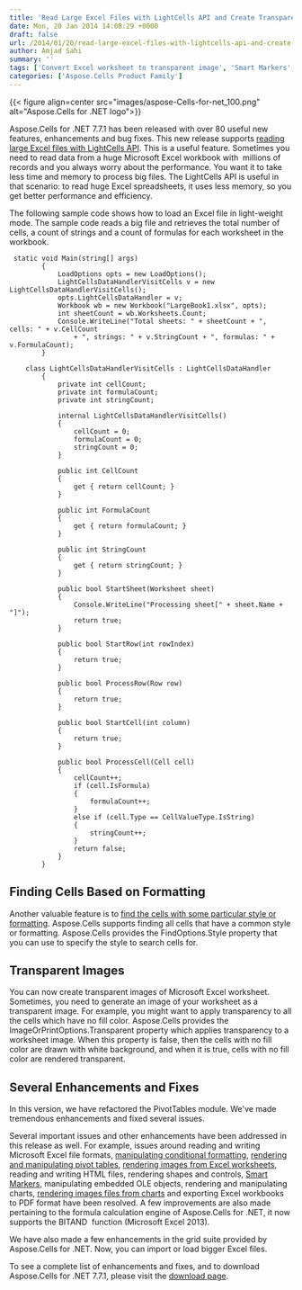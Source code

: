 ```yaml
---
title: 'Read Large Excel Files with LightCells API and Create Transparent Images from Worksheets in Aspose.Cells for .NET 7.7.1'
date: Mon, 20 Jan 2014 14:08:29 +0000
draft: false
url: /2014/01/20/read-large-excel-files-with-lightcells-api-and-create-transparent-images-from-worksheets-in-aspose.cells-for-.net-7.7.1/
author: Amjad Sahi
summary: ''
tags: ['Convert Excel worksheet to transparent image', 'Smart Markers', 'manipulate PivotTables', 'render images files from Charts', 'rendering Charts']
categories: ['Aspose.Cells Product Family']
---
```




{{< figure align=center src="images/aspose-Cells-for-net_100.png" alt="Aspose.Cells for .NET logo">}}


Aspose.Cells for .NET 7.7.1 has been released with over 80 useful new features, enhancements and bug fixes. This new release supports [reading large Excel files with LightCells API][1]. This is a useful feature. Sometimes you need to read data from a huge Microsoft Excel workbook with  millions of records and you always worry about the performance. You want it to take less time and memory to process big files. The LightCells API is useful in that scenario: to read huge Excel spreadsheets, it uses less memory, so you get better performance and efficiency.

The following sample code shows how to load an Excel file in light-weight mode. The sample code reads a big file and retrieves the total number of cells, a count of strings and a count of formulas for each worksheet in the workbook.

```
 static void Main(string[] args)
        {
            LoadOptions opts = new LoadOptions();
            LightCellsDataHandlerVisitCells v = new LightCellsDataHandlerVisitCells();
            opts.LightCellsDataHandler = v;
            Workbook wb = new Workbook("LargeBook1.xlsx", opts);
            int sheetCount = wb.Worksheets.Count;
            Console.WriteLine("Total sheets: " + sheetCount + ", cells: " + v.CellCount
                + ", strings: " + v.StringCount + ", formulas: " + v.FormulaCount);
        }

    class LightCellsDataHandlerVisitCells : LightCellsDataHandler
        {
            private int cellCount;
            private int formulaCount;
            private int stringCount;

            internal LightCellsDataHandlerVisitCells()
            {
                cellCount = 0;
                formulaCount = 0;
                stringCount = 0;
            }

            public int CellCount
            {
                get { return cellCount; }
            }

            public int FormulaCount
            {
                get { return formulaCount; }
            }

            public int StringCount
            {
                get { return stringCount; }
            }

            public bool StartSheet(Worksheet sheet)
            {
                Console.WriteLine("Processing sheet[" + sheet.Name + "]");
                return true;
            }

            public bool StartRow(int rowIndex)
            {
                return true;
            }

            public bool ProcessRow(Row row)
            {
                return true;
            }

            public bool StartCell(int column)
            {
                return true;
            }

            public bool ProcessCell(Cell cell)
            {
                cellCount++;
                if (cell.IsFormula)
                {
                    formulaCount++;
                }
                else if (cell.Type == CellValueType.IsString)
                {
                    stringCount++;
                }
                return false;
            }
        } 
```

## Finding Cells Based on Formatting

Another valuable feature is to [find the cells with some particular style or formatting][2]. Aspose.Cells supports finding all cells that have a common style or formatting. Aspose.Cells provides the FindOptions.Style property that you can use to specify the style to search cells for.

## Transparent Images

You can now create transparent images of Microsoft Excel worksheet. Sometimes, you need to generate an image of your worksheet as a transparent image. For example, you might want to apply transparency to all the cells which have no fill color. Aspose.Cells provides the ImageOrPrintOptions.Transparent property which applies transparency to a  worksheet image. When this property is false, then the cells with no fill color are drawn with white background, and when it is true, cells with no fill color are rendered transparent.

## Several Enhancements and Fixes

In this version, we have refactored the PivotTables module. We've made tremendous enhancements and fixed several issues.

Several important issues and other enhancements have been addressed in this release as well. For example, issues around reading and writing Microsoft Excel file formats, [manipulating conditional formatting][3], [rendering and manipulating pivot tables][4], [rendering images from Excel worksheets][5], reading and writing HTML files, rendering shapes and controls, [Smart Markers][6], manipulating embedded OLE objects, rendering and manipulating charts, [rendering images files from charts][7] and exporting Excel workbooks to PDF format have been resolved. A few improvements are also made pertaining to the formula calculation engine of Aspose.Cells for .NET, it now supports the BITAND  function (Microsoft Excel 2013).

We have also made a few enhancements in the grid suite provided by Aspose.Cells for .NET. Now, you can import or load bigger Excel files.

To see a complete list of enhancements and fixes, and to download Aspose.Cells for .NET 7.7.1, please visit the [download page][8].




[1]: https://docs.aspose.com/display/cellsnet/Using+LightCells+API
[2]: https://docs.aspose.com/display/cellsnet/Find+cells+with+specific+style
[3]: https://docs.aspose.com/display/cellsnet/Home
[4]: https://docs.aspose.com/display/cellsnet/Home
[5]: http://docs.aspose.com/display/cellsnet/Converting+Worksheet+to+Image
[6]: http://docs.aspose.com/display/cellsnet/Smart+Markers
[7]: https://docs.aspose.com/display/cellsnet/Home
[8]: https://downloads.aspose.com/cells/net




